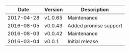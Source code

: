 | Date        | Version | Description |
| ----------- | ------- | ----------- |
| 2017-04-28  | v1.0.65 | Maintenance |
| 2016-08-05  | v0.0.43 | Added promise support |
| 2016-08-03  | v0.0.42 | Maintenance |
| 2016-03-04  | v0.0.1  | Initial release. |

